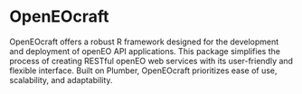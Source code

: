 # OpenEOcraft
OpenEOcraft offers a robust R framework designed for the development and deployment of openEO API applications. This package simplifies the process of creating RESTful openEO web services with its user-friendly and flexible interface. Built on Plumber, OpenEOcraft prioritizes ease of use, scalability, and adaptability.